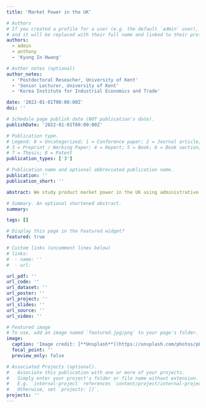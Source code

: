 ```yaml
---
title: 'Market Power in the UK'

# Authors
# If you created a profile for a user (e.g. the default `admin` user), write the username (folder name) here
# and it will be replaced with their full name and linked to their profile.
authors:
  - admin
  - anthony
  - 'Kyung In Hwang'

# Author notes (optional)
author_notes:
  - 'Postdoctoral Reseacher, University of Kent'
  - 'Senior Lecturer, University of Kent'
  - 'Korea Institute for Industrial Economics and Trade'

date: '2022-01-01T00:00:00Z'
doi: ''

# Schedule page publish date (NOT publication's date).
publishDate: '2022-01-01T00:00:00Z'

# Publication type.
# Legend: 0 = Uncategorized; 1 = Conference paper; 2 = Journal article;
# 3 = Preprint / Working Paper; 4 = Report; 5 = Book; 6 = Book section;
# 7 = Thesis; 8 = Patent
publication_types: ['3']

# Publication name and optional abbreviated publication name.
publication: ''
publication_short: ''

abstract: We study product market power in the UK using administrative data from the UK business survey. Our data covers 1998-2014 with 40,000 firms per year accounting for 80% of UK output. We estimate firm-level markups, and present results on the aggregate and sectoral trends. We show evidence of rising markups, and increasing markup dispersion. We also show that markups and productivity are negatively related.

# Summary. An optional shortened abstract.
summary: 

tags: []

# Display this page in the Featured widget?
featured: true

# Custom links (uncomment lines below)
# links:
#  - name: ''
#  - url: 

url_pdf: ''
url_code: ''
url_dataset: ''
url_poster: ''
url_project: ''
url_slides: ''
url_source: ''
url_video: ''

# Featured image
# To use, add an image named `featured.jpg/png` to your page's folder.
image:
  caption: 'Image credit: [**Unsplash**](https://unsplash.com/photos/pLCdAaMFLTE)'
  focal_point: ''
  preview_only: false

# Associated Projects (optional).
#   Associate this publication with one or more of your projects.
#   Simply enter your project's folder or file name without extension.
#   E.g. `internal-project` references `content/project/internal-project/index.md`.
#   Otherwise, set `projects: []`.
projects: ''
---
```

